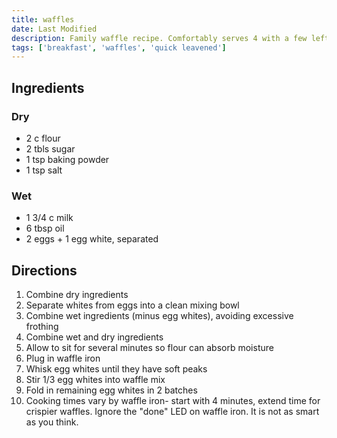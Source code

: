 ```yaml
---
title: waffles
date: Last Modified
description: Family waffle recipe. Comfortably serves 4 with a few left over
tags: ['breakfast', 'waffles', 'quick leavened']
---
```


## Ingredients

### Dry

- 2 c flour
- 2 tbls sugar
- 1 tsp baking powder
- 1 tsp salt

### Wet

- 1 3/4 c milk
- 6 tbsp oil
- 2 eggs + 1 egg white, separated

## Directions

1. Combine dry ingredients
2. Separate whites from eggs into a clean mixing bowl
3. Combine wet ingredients (minus egg whites), avoiding excessive frothing
4. Combine wet and dry ingredients
5. Allow to sit for several minutes so flour can absorb moisture
6. Plug in waffle iron
7. Whisk egg whites until they have soft peaks
8. Stir 1/3 egg whites into waffle mix
9. Fold in remaining egg whites in 2 batches
10. Cooking times vary by waffle iron- start with 4 minutes, extend time for crispier waffles. Ignore the "done" LED on waffle iron. It is not as smart as you think.

